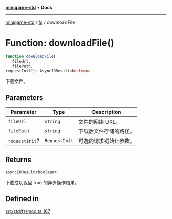 [**minigame-std**](../../../README.md) • **Docs**

***

[minigame-std](../../../README.md) / [fs](../README.md) / downloadFile

# Function: downloadFile()

```ts
function downloadFile(
   fileUrl, 
   filePath, 
requestInit?): AsyncIOResult<boolean>
```

下载文件。

## Parameters

| Parameter | Type | Description |
| ------ | ------ | ------ |
| `fileUrl` | `string` | 文件的网络 URL。 |
| `filePath` | `string` | 下载后文件存储的路径。 |
| `requestInit`? | `RequestInit` | 可选的请求初始化参数。 |

## Returns

`AsyncIOResult`\<`boolean`\>

下载成功返回 true 的异步操作结果。

## Defined in

[src/std/fs/mod.ts:167](https://github.com/JiangJie/minigame-std/blob/b22fceadbb04574df41eed36a50100fba3cc5e73/src/std/fs/mod.ts#L167)
